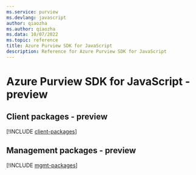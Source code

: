 ```yaml
---
ms.service: purview
ms.devlang: javascript
author: qiaozha
ms.author: qiaozha
ms.data: 10/07/2022
ms.topic: reference
title: Azure Purview SDK for JavaScript
description: Reference for Azure Purview SDK for JavaScript
---
```

# Azure Purview SDK for JavaScript - preview

## Client packages - preview
[!INCLUDE [client-packages](purview-client-index.md)]
## Management packages - preview
[!INCLUDE [mgmt-packages](purview-mgmt-index.md)]